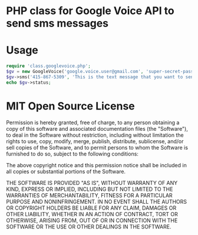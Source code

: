 PHP class for Google Voice API to send sms messages
===================================================

Usage
=====
```php
require 'class.googlevoice.php';
$gv = new GoogleVoice('google.voice.user@gmail.com', 'super-secret-password');
$gv->sms('415-867-5309', 'This is the text message that you want to send to Jenny');
echo $gv->status;
```


MIT Open Source License
=======================
Permission is hereby granted, free of charge, to any person obtaining a copy of this software and associated documentation files (the "Software"), to deal in the Software without restriction, including without limitation the rights to use, copy, modify, merge, publish, distribute, sublicense, and/or sell copies of the Software, and to permit persons to whom the Software is furnished to do so, subject to the following conditions:

The above copyright notice and this permission notice shall be included in all copies or substantial portions of the Software.

THE SOFTWARE IS PROVIDED "AS IS", WITHOUT WARRANTY OF ANY KIND, EXPRESS OR IMPLIED, INCLUDING BUT NOT LIMITED TO THE WARRANTIES OF MERCHANTABILITY, FITNESS FOR A PARTICULAR PURPOSE AND NONINFRINGEMENT. IN NO EVENT SHALL THE AUTHORS OR COPYRIGHT HOLDERS BE LIABLE FOR ANY CLAIM, DAMAGES OR OTHER LIABILITY, WHETHER IN AN ACTION OF CONTRACT, TORT OR OTHERWISE, ARISING FROM, OUT OF OR IN CONNECTION WITH THE SOFTWARE OR THE USE OR OTHER DEALINGS IN THE SOFTWARE.